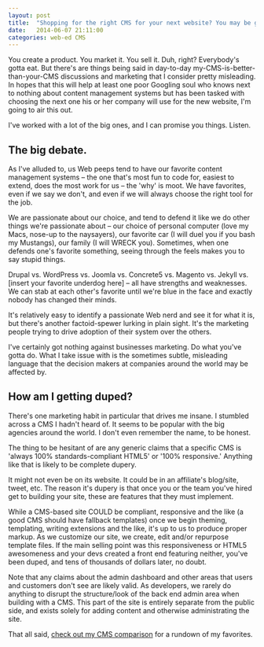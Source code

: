 ```yaml
---
layout: post
title:  "Shopping for the right CMS for your next website? You may be getting duped."
date:   2014-06-07 21:11:00
categories: web-ed CMS
---
```


You create a product. You market it. You sell it. Duh, right? Everybody's gotta eat. But there's are things being said in day-to-day my-CMS-is-better-than-your-CMS discussions and marketing that I consider pretty misleading. In hopes that this will help at least one poor Googling soul who knows next to nothing about content management systems but has been tasked with choosing the next one his or her company will use for the new website, I'm going to air this out.

I've worked with a lot of the big ones, and I can promise you things. Listen.

## The big debate.
As I've alluded to, us Web peeps tend to have our favorite content management systems – the one that's most fun to code for, easiest to extend, does the most work for us – the 'why' is moot. We have favorites, even if we say we don't, and even if we will always choose the right tool for the job.

We are passionate about our choice, and tend to defend it like we do other things we're passionate about – our choice of personal computer (love my Macs, nose-up to the naysayers), our favorite car (I will duel you if you bash my Mustangs), our family (I will WRECK you). Sometimes, when one  defends one's favorite something, seeing through the feels makes you to say stupid things.

Drupal vs. WordPress vs. Joomla vs. Concrete5 vs. Magento vs. Jekyll vs. [insert your favorite underdog here] – all have strengths and weaknesses. We can stab at each other's favorite until we're blue in the face and exactly nobody has changed their minds. 

It's relatively easy to identify a passionate Web nerd and see it for what it is, but there's another factoid-spewer lurking in plain sight. It's the marketing people trying to drive adoption of their system over the others.

I've certainly got nothing against businesses marketing. Do what you've gotta do. What I take issue with is the sometimes subtle, misleading language that the decision makers at companies around the world may be affected by.

## How am I getting duped?
There's one marketing habit in particular that drives me insane. I stumbled across a CMS I hadn't heard of. It seems to be popular with the big agencies around the world. I don't even remember the name, to be honest.

The thing to be hesitant of are any generic claims that a specific CMS is 'always 100% standards-compliant HTML5' or '100% responsive.' Anything like that is likely to be complete dupery.

It might not even be on its website. It could be in an affiliate's blog/site, tweet, etc. The reason it's dupery is that once you or the team you've hired get to building your site, these are features that they must implement.

While a CMS-based site COULD be compliant, responsive and the like (a good CMS should have fallback templates) once we begin theming, templating, writing extensions and the like, it's up to us to produce proper markup. As we customize our site, we create, edit and/or repurpose template files. If the main selling point was this responsiveness or HTML5 awesomeness and your devs created a front end featuring neither, you've been duped, and tens of thousands of dollars later, no doubt.

Note that any claims about the admin dashboard and other areas that users and customers don't see are likely valid. As developers, we rarely do anything to disrupt the structure/look of the back end admin area when building with a CMS. This part of the site is entirely separate from the public side, and exists solely for adding content and otherwise administrating the site.

That all said, [check out my CMS comparison][joe-cms-compare] for a rundown of my favorites.

[joe-cms-compare]: /which-cms-is-best "Click here to see my CMS comparison article"